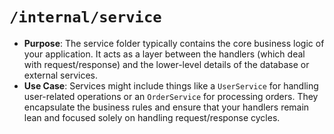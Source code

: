 # `/internal/service`

- **Purpose**: The service folder typically contains the core business logic of your application. It acts as a layer between the handlers (which deal with request/response) and the lower-level details of the database or external services.
- **Use Case**: Services might include things like a `UserService` for handling user-related operations or an `OrderService` for processing orders. They encapsulate the business rules and ensure that your handlers remain lean and focused solely on handling request/response cycles.
